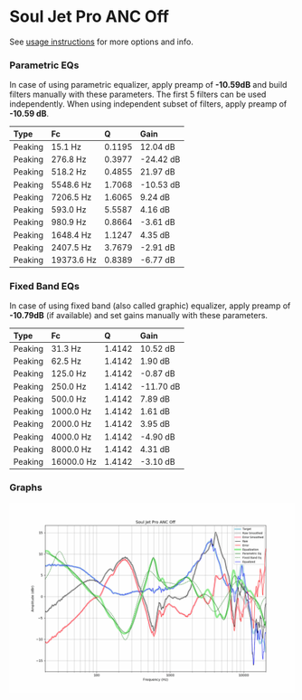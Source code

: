 # Soul Jet Pro ANC Off
See [usage instructions](https://github.com/jaakkopasanen/AutoEq#usage) for more options and info.

### Parametric EQs
In case of using parametric equalizer, apply preamp of **-10.59dB** and build filters manually
with these parameters. The first 5 filters can be used independently.
When using independent subset of filters, apply preamp of **-10.59 dB**.

| Type    | Fc         |      Q | Gain      |
|:--------|:-----------|:-------|:----------|
| Peaking | 15.1 Hz    | 0.1195 | 12.04 dB  |
| Peaking | 276.8 Hz   | 0.3977 | -24.42 dB |
| Peaking | 518.2 Hz   | 0.4855 | 21.97 dB  |
| Peaking | 5548.6 Hz  | 1.7068 | -10.53 dB |
| Peaking | 7206.5 Hz  | 1.6065 | 9.24 dB   |
| Peaking | 593.0 Hz   | 5.5587 | 4.16 dB   |
| Peaking | 980.9 Hz   | 0.8664 | -3.61 dB  |
| Peaking | 1648.4 Hz  | 1.1247 | 4.35 dB   |
| Peaking | 2407.5 Hz  | 3.7679 | -2.91 dB  |
| Peaking | 19373.6 Hz | 0.8389 | -6.77 dB  |

### Fixed Band EQs
In case of using fixed band (also called graphic) equalizer, apply preamp of **-10.79dB**
(if available) and set gains manually with these parameters.

| Type    | Fc         |      Q | Gain      |
|:--------|:-----------|:-------|:----------|
| Peaking | 31.3 Hz    | 1.4142 | 10.52 dB  |
| Peaking | 62.5 Hz    | 1.4142 | 1.90 dB   |
| Peaking | 125.0 Hz   | 1.4142 | -0.87 dB  |
| Peaking | 250.0 Hz   | 1.4142 | -11.70 dB |
| Peaking | 500.0 Hz   | 1.4142 | 7.89 dB   |
| Peaking | 1000.0 Hz  | 1.4142 | 1.61 dB   |
| Peaking | 2000.0 Hz  | 1.4142 | 3.95 dB   |
| Peaking | 4000.0 Hz  | 1.4142 | -4.90 dB  |
| Peaking | 8000.0 Hz  | 1.4142 | 4.31 dB   |
| Peaking | 16000.0 Hz | 1.4142 | -3.10 dB  |

### Graphs
![](./Soul%20Jet%20Pro%20ANC%20Off.png)